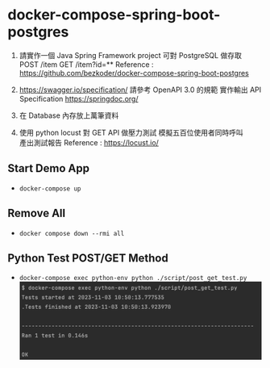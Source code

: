 # docker-compose-spring-boot-postgres

1. 請實作一個 Java Spring Framework project
   可對 PostgreSQL 做存取
   POST /item
   GET /item?id=**
   Reference :
   https://github.com/bezkoder/docker-compose-spring-boot-postgres

2. https://swagger.io/specification/
   請參考 OpenAPI 3.0 的規範
   實作輸出 API Specification
   https://springdoc.org/

3. 在 Database 內存放上萬筆資料

4. 使用 python locust 對  GET API 做壓力測試
   模擬五百位使用者同時呼叫                                      
   產出測試報告
   Reference :
   https://locust.io/

## Start Demo App
- `docker-compose up`

## Remove All
- `docker compose down --rmi all`

## Python Test POST/GET Method
- `docker-compose exec python-env python ./script/post_get_test.py`
![GET/POST Testing](./doc/post_get_tests.png)